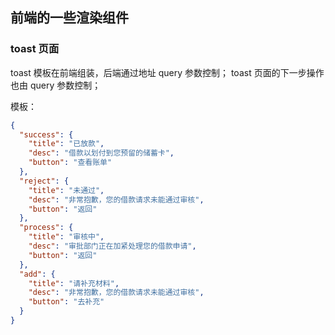 ## 前端的一些渲染组件

### toast 页面
toast 模板在前端组装，后端通过地址 query 参数控制；
toast 页面的下一步操作也由 query 参数控制；

模板：

```json
{
  "success": {
    "title": "已放款",
    "desc": "借款以划付到您预留的储蓄卡",
    "button": "查看账单"
  },
  "reject": {
    "title": "未通过",
    "desc": "非常抱歉，您的借款请求未能通过审核",
    "button": "返回"
  },
  "process": {
    "title": "审核中",
    "desc": "审批部门正在加紧处理您的借款申请",
    "button": "返回"
  },
  "add": {
    "title": "请补充材料",
    "desc": "非常抱歉，您的借款请求未能通过审核",
    "button": "去补充"
  }
}
```

